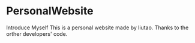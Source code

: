 # PersonalWebsite
Introduce Myself
This is a personal website made by liutao.
Thanks to the orther developers' code.
